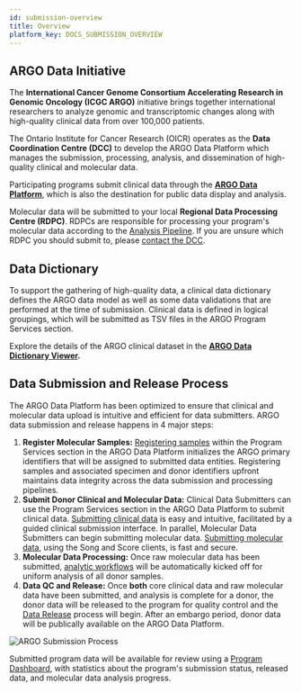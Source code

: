 ```yaml
---
id: submission-overview
title: Overview
platform_key: DOCS_SUBMISSION_OVERVIEW
---
```


## ARGO Data Initiative

The **International Cancer Genome Consortium Accelerating Research in Genomic Oncology (ICGC ARGO)** initiative brings together international researchers to analyze genomic and transcriptomic changes along with high-quality clinical data from over 100,000 patients.

The Ontario Institute for Cancer Research (OICR) operates as the **Data Coordination Centre (DCC)** to develop the ARGO Data Platform which manages the submission, processing, analysis, and dissemination of high-quality clinical and molecular data.

Participating programs submit clinical data through the **[ARGO Data Platform](https://platform.icgc-argo.org/)**, which is also the destination for public data display and analysis.

Molecular data will be submitted to your local **Regional Data Processing Centre (RDPC)**. RDPCs are responsible for processing your program's molecular data according to the [Analysis Pipeline](/docs/analysis-workflows/analysis-overview). If you are unsure which RDPC you should submit to, please [contact the DCC](https://platform.icgc-argo.org/contact).

## Data Dictionary

To support the gathering of high-quality data, a clinical data dictionary defines the ARGO data model as well as some data validations that are performed at the time of submission. Clinical data is defined in logical groupings, which will be submitted as TSV files in the ARGO Program Services section.

Explore the details of the ARGO clinical dataset in the **[ARGO Data Dictionary Viewer](/dictionary).**

## Data Submission and Release Process

The ARGO Data Platform has been optimized to ensure that clinical and molecular data upload is intuitive and efficient for data submitters. ARGO data submission and release happens in 4 major steps:

1. **Register Molecular Samples:** [Registering samples](/docs/submission/registering-samples) within the Program Services section in the ARGO Data Platform initializes the ARGO primary identifiers that will be assigned to submitted data entities. Registering samples and associated specimen and donor identifiers upfront maintains data integrity across the data submission and processing pipelines.
1. **Submit Donor Clinical and Molecular Data:** Clinical Data Submitters can use the Program Services section in the ARGO Data Platform to submit clinical data. [Submitting clinical data](/docs/submission/submitting-clinical-data) is easy and intuitive, facilitated by a guided clinical submission interface. In parallel, Molecular Data Submitters can begin submitting molecular data. [Submitting molecular data](/docs/submission/submitting-molecular-data), using the Song and Score clients, is fast and secure.
1. **Molecular Data Processing:** Once raw molecular data has been submitted, [analytic workflows](/docs/analysis-workflows/analysis-overview) will be automatically kicked off for uniform analysis of all donor samples.
1. **Data QC and Release:** Once **both** core clinical data and raw molecular data have been submitted, and analysis is complete for a donor, the donor data will be released to the program for quality control and the [Data Release](/docs/release-notes/data-releases) process will begin. After an embargo period, donor data will be publically available on the ARGO Data Platform.

![ARGO Submission Process](/assets/submission/ARGO-submission-process_v3.svg)

Submitted program data will be available for review using a [Program Dashboard](/docs/submission/submitted-data), with statistics about the program's submission status, released data, and molecular data analysis progress.
